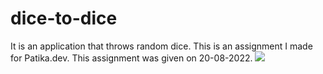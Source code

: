 # dice-to-dice
It is an application that throws random dice.  This is an assignment I made for Patika.dev. This assignment was given on 20-08-2022.
![](https://i.ibb.co/pPf0YJb/Screenshot-5.png)

